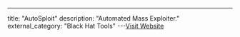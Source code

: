 ---
title: "AutoSploit"
description: "Automated Mass Exploiter."
external_category: "Black Hat Tools"
---[Visit Website](https://github.com/NullArray/AutoSploit)

